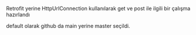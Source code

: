 Retrofit yerine HttpUrlConnection kullanılarak get ve post ile ilgili bir çalışma hazırlandı

default olarak github da main yerine master seçildi.

